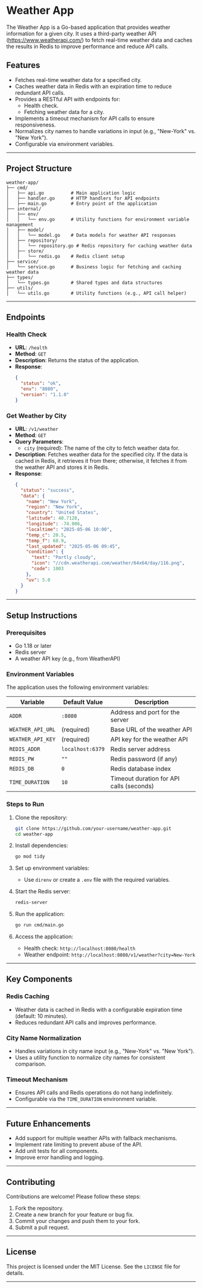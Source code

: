 # Weather App

The Weather App is a Go-based application that provides weather information for a given city. It uses a third-party weather API (https://www.weatherapi.com/) to fetch real-time weather data and caches the results in Redis to improve performance and reduce API calls.

## Features

- Fetches real-time weather data for a specified city.
- Caches weather data in Redis with an expiration time to reduce redundant API calls.
- Provides a RESTful API with endpoints for:
  - Health check.
  - Fetching weather data for a city.
- Implements a timeout mechanism for API calls to ensure responsiveness.
- Normalizes city names to handle variations in input (e.g., "New-York" vs. "New York").
- Configurable via environment variables.

---

## Project Structure

```
weather-app/
├── cmd/
│   ├── api.go          # Main application logic
│   ├── handler.go      # HTTP handlers for API endpoints
│   ├── main.go         # Entry point of the application
├── internal/
│   ├── env/
│   │   └── env.go      # Utility functions for environment variable management
│   ├── model/
│   │   └── model.go    # Data models for weather API responses
│   ├── repository/
│   │   └── repository.go # Redis repository for caching weather data
│   ├── store/
│   │   └── redis.go    # Redis client setup
├── service/
│   └── service.go      # Business logic for fetching and caching weather data
├── types/
│   └── types.go        # Shared types and data structures
├── utils/
│   └── utils.go        # Utility functions (e.g., API call helper)
```

---

## Endpoints

### Health Check
- **URL**: `/health`
- **Method**: `GET`
- **Description**: Returns the status of the application.
- **Response**:
  ```json
  {
    "status": "ok",
    "env": "8080",
    "version": "1.1.0"
  }
  ```

### Get Weather by City
- **URL**: `/v1/weather`
- **Method**: `GET`
- **Query Parameters**:
  - `city` (required): The name of the city to fetch weather data for.
- **Description**: Fetches weather data for the specified city. If the data is cached in Redis, it retrieves it from there; otherwise, it fetches it from the weather API and stores it in Redis.
- **Response**:
  ```json
  {
    "status": "success",
    "data": {
      "name": "New York",
      "region": "New York",
      "country": "United States",
      "latitude": 40.7128,
      "longitude": -74.006,
      "localtime": "2025-05-06 10:00",
      "temp_c": 20.5,
      "temp_f": 68.9,
      "last_updated": "2025-05-06 09:45",
      "condition": {
        "text": "Partly cloudy",
        "icon": "//cdn.weatherapi.com/weather/64x64/day/116.png",
        "code": 1003
      },
      "uv": 5.0
    }
  }
  ```

---

## Setup Instructions

### Prerequisites
- Go 1.18 or later
- Redis server
- A weather API key (e.g., from WeatherAPI)

### Environment Variables
The application uses the following environment variables:

| Variable           | Default Value       | Description                              |
|--------------------|---------------------|------------------------------------------|
| `ADDR`             | `:8080`            | Address and port for the server          |
| `WEATHER_API_URL`  | (required)          | Base URL of the weather API              |
| `WEATHER_API_KEY`  | (required)          | API key for the weather API              |
| `REDIS_ADDR`       | `localhost:6379`    | Redis server address                     |
| `REDIS_PW`         | `""`               | Redis password (if any)                  |
| `REDIS_DB`         | `0`                | Redis database index                     |
| `TIME_DURATION`    | `10`               | Timeout duration for API calls (seconds) |

### Steps to Run
1. Clone the repository:
   ```bash
   git clone https://github.com/your-username/weather-app.git
   cd weather-app
   ```

2. Install dependencies:
   ```bash
   go mod tidy
   ```

3. Set up environment variables:
   - Use `direnv` or create a `.env` file with the required variables.

4. Start the Redis server:
   ```bash
   redis-server
   ```

5. Run the application:
   ```bash
   go run cmd/main.go
   ```

6. Access the application:
   - Health check: `http://localhost:8080/health`
   - Weather endpoint: `http://localhost:8080/v1/weather?city=New-York`

---

## Key Components

### Redis Caching
- Weather data is cached in Redis with a configurable expiration time (default: 10 minutes).
- Reduces redundant API calls and improves performance.

### City Name Normalization
- Handles variations in city name input (e.g., "New-York" vs. "New York").
- Uses a utility function to normalize city names for consistent comparison.

### Timeout Mechanism
- Ensures API calls and Redis operations do not hang indefinitely.
- Configurable via the `TIME_DURATION` environment variable.

---

## Future Enhancements
- Add support for multiple weather APIs with fallback mechanisms.
- Implement rate limiting to prevent abuse of the API.
- Add unit tests for all components.
- Improve error handling and logging.

---

## Contributing
Contributions are welcome! Please follow these steps:
1. Fork the repository.
2. Create a new branch for your feature or bug fix.
3. Commit your changes and push them to your fork.
4. Submit a pull request.

---

## License
This project is licensed under the MIT License. See the `LICENSE` file for details.

---